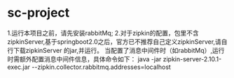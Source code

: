 # sc-project
1.运行本项目之前，请先安装rabbitMq;
2.对于zipkin的配置，包里不含zipkinServer,基于springboot2.0之后，官方已不推荐自己定义zipkinServer,请自行下载zipkinServer 的jar,并运行。
当配置了消息中间件时（如rabbitMq）,运行时需额外配置消息中间件信息，具体命令如下：
java -jar zipkin-server-2.10.1-exec.jar --zipkin.collector.rabbitmq.addresses=localhost

